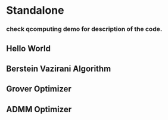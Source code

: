 # Standalone

### check qcomputing demo for description of the code.
## Hello World

## Berstein Vazirani Algorithm

## Grover Optimizer

## ADMM Optimizer
